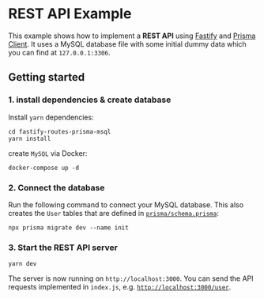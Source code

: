 # REST API Example

This example shows how to implement a **REST API** using [Fastify](https://www.fastify.io/) and [Prisma Client](https://www.prisma.io/docs/concepts/components/prisma-client). It uses a MySQL database file with some initial dummy data which you can find at `127.0.0.1:3306`.

## Getting started

### 1. install dependencies & create database

Install `yarn` dependencies:

```
cd fastify-routes-prisma-msql
yarn install
```

create `MySQL` via Docker:

```
docker-compose up -d
```

### 2. Connect the database

Run the following command to connect your MySQL database. This also creates the `User` tables that are defined in [`prisma/schema.prisma`](./prisma/schema.prisma):

```
npx prisma migrate dev --name init
```

### 3. Start the REST API server

```
yarn dev
```

The server is now running on `http://localhost:3000`. You can send the API requests implemented in `index.js`, e.g. [`http://localhost:3000/user`](http://localhost:3000/feed).
